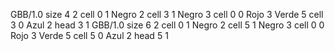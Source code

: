 <gs-board without-header> GBB/1.0
size 4 2
cell 0 1 Negro 2
cell 3 1 Negro 3 
cell 0 0 Rojo 3 Verde 5 
cell 3 0 Azul 2 
head 3 1
 </gs-board>
<gs-board without-header> GBB/1.0
size 6 2
cell 0 1 Negro 2
cell 5 1 Negro 3 
cell 0 0 Rojo 3 Verde 5 
cell 5 0 Azul 2 
head 5 1 </gs-board>